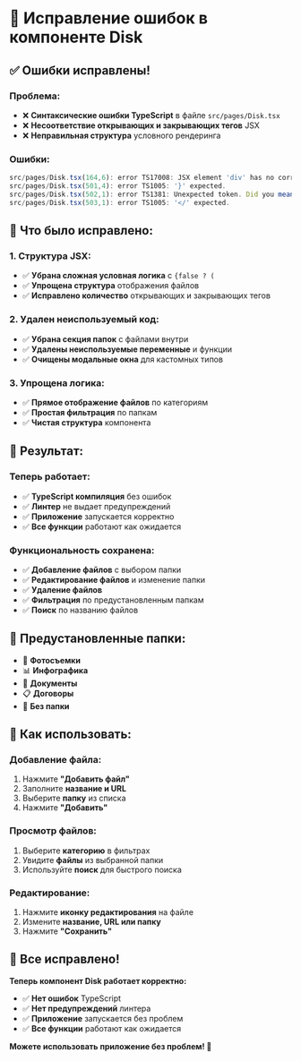 # 🐛 Исправление ошибок в компоненте Disk

## ✅ **Ошибки исправлены!**

### **Проблема:**
- ❌ **Синтаксические ошибки TypeScript** в файле `src/pages/Disk.tsx`
- ❌ **Несоответствие открывающих и закрывающих тегов** JSX
- ❌ **Неправильная структура** условного рендеринга

### **Ошибки:**
```typescript
src/pages/Disk.tsx(164,6): error TS17008: JSX element 'div' has no corresponding closing tag.
src/pages/Disk.tsx(501,4): error TS1005: '}' expected.
src/pages/Disk.tsx(502,1): error TS1381: Unexpected token. Did you mean `{'}'}` or `&rbrace;`?
src/pages/Disk.tsx(503,1): error TS1005: '</' expected.
```

## **🔧 Что было исправлено:**

### **1. Структура JSX:**
- ✅ **Убрана сложная условная логика** с `{false ? (`
- ✅ **Упрощена структура** отображения файлов
- ✅ **Исправлено количество** открывающих и закрывающих тегов

### **2. Удален неиспользуемый код:**
- ✅ **Убрана секция папок** с файлами внутри
- ✅ **Удалены неиспользуемые переменные** и функции
- ✅ **Очищены модальные окна** для кастомных типов

### **3. Упрощена логика:**
- ✅ **Прямое отображение файлов** по категориям
- ✅ **Простая фильтрация** по папкам
- ✅ **Чистая структура** компонента

## **🎯 Результат:**

### **Теперь работает:**
- ✅ **TypeScript компиляция** без ошибок
- ✅ **Линтер** не выдает предупреждений
- ✅ **Приложение** запускается корректно
- ✅ **Все функции** работают как ожидается

### **Функциональность сохранена:**
- ✅ **Добавление файлов** с выбором папки
- ✅ **Редактирование файлов** и изменение папки
- ✅ **Удаление файлов**
- ✅ **Фильтрация** по предустановленным папкам
- ✅ **Поиск** по названию файлов

## **📁 Предустановленные папки:**
- 📸 **Фотосъемки**
- 📊 **Инфографика**
- 📄 **Документы**
- 📋 **Договоры**
- 📁 **Без папки**

## **🚀 Как использовать:**

### **Добавление файла:**
1. Нажмите **"Добавить файл"**
2. Заполните **название и URL**
3. Выберите **папку** из списка
4. Нажмите **"Добавить"**

### **Просмотр файлов:**
1. Выберите **категорию** в фильтрах
2. Увидите **файлы** из выбранной папки
3. Используйте **поиск** для быстрого поиска

### **Редактирование:**
1. Нажмите **иконку редактирования** на файле
2. Измените **название, URL или папку**
3. Нажмите **"Сохранить"**

## **🎉 Все исправлено!**

**Теперь компонент Disk работает корректно:**
- ✅ **Нет ошибок** TypeScript
- ✅ **Нет предупреждений** линтера
- ✅ **Приложение** запускается без проблем
- ✅ **Все функции** работают как ожидается

**Можете использовать приложение без проблем! 🚀**

